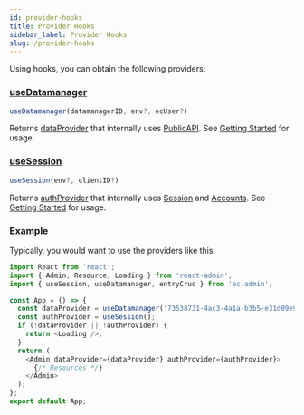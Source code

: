 ```yaml
---
id: provider-hooks
title: Provider Hooks
sidebar_label: Provider Hooks
slug: /provider-hooks
---
```


Using hooks, you can obtain the following providers:

### [useDatamanager](https://github.com/entrecode/ec.admin/blob/master/src/hooks/useDatamanager.tsx)

```ts
useDatamanager(datamanagerID, env?, ecUser?)
```

Returns [dataProvider](https://marmelab.com/react-admin/Admin.html#dataprovider) that internally uses [PublicAPI](https://entrecode.github.io/ec.sdk/#publicapi). See [Getting Started](./getting-started) for usage.

### [useSession](https://github.com/entrecode/ec.admin/blob/master/src/hooks/useSession.tsx)

```ts
useSession(env?, clientID?)
```

Returns [authProvider](https://marmelab.com/react-admin/Admin.html#authprovider) that internally uses [Session](https://entrecode.github.io/ec.sdk/#session) and [Accounts](https://entrecode.github.io/ec.sdk/#accounts). See [Getting Started](./getting-started) for usage.

### Example

Typically, you would want to use the providers like this:

```js
import React from 'react';
import { Admin, Resource, Loading } from 'react-admin';
import { useSession, useDatamanager, entryCrud } from 'ec.admin';

const App = () => {
  const dataProvider = useDatamanager('73538731-4ac3-4a1a-b3b5-e31d09e94d42'); // datamanagerID
  const authProvider = useSession();
  if (!dataProvider || !authProvider) {
    return <Loading />;
  }
  return (
    <Admin dataProvider={dataProvider} authProvider={authProvider}>
      {/* Resources */}
    </Admin>
  );
};
export default App;
```
